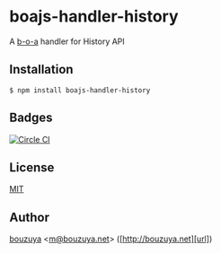 # boajs-handler-history

A [b-o-a][bouzuya/b-o-a] handler for History API

## Installation

```
$ npm install boajs-handler-history
```

## Badges

[![Circle CI][circleci-badge-url]][circleci-url]

## License

[MIT](LICENSE)

## Author

[bouzuya][user] &lt;[m@bouzuya.net][email]&gt; ([http://bouzuya.net][url])

[user]: https://github.com/bouzuya
[email]: mailto:m@bouzuya.net
[url]: http://bouzuya.net
[bouzuya/b-o-a]: https://github.com/bouzuya/b-o-a
[circleci-badge-url]: https://circleci.com/gh/bouzuya/boajs-handler-history.svg?style=svg
[circleci-url]: https://circleci.com/gh/bouzuya/boajs-handler-history
